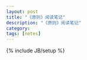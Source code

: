 ```yaml
---
layout: post
title: "《原则》阅读笔记"
description: "《原则》阅读笔记"
category: 
tags: [notes]
---
```

{% include JB/setup %}

